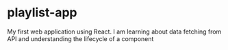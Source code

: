 # playlist-app
My first web application using React. I am learning about data fetching from API and understanding the lifecycle of a component 
